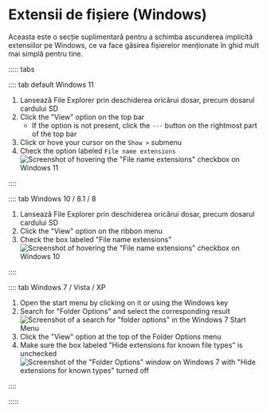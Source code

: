 # Extensii de fișiere (Windows)

Aceasta este o secție suplimentară pentru a schimba ascunderea implicită extensiilor pe Windows, ce va face găsirea fișierelor menționate în ghid mult mai simplă pentru tine.

::::: tabs

:::: tab default Windows 11

1. Lansează File Explorer prin deschiderea oricărui dosar, precum dosarul cardului SD
2. Click the "View" option on the top bar
   - If the option is not present, click the `···` button on the rightmost part of the top bar
3. Click or hove your cursor on the `Show >` submenu
4. Check the option labeled `File name extensions`
   ![Screenshot of hovering the "File name extensions" checkbox on Windows 11](/assets/images/windows-11-file-extensions.png)

::::

:::: tab Windows 10 / 8.1 / 8

1. Lansează File Explorer prin deschiderea oricărui dosar, precum dosarul cardului SD
2. Click the "View" option on the ribbon menu
3. Check the box labeled "File name extensions"
   ![Screenshot of hovering the "File name extensions" checkbox on Windows 10](/assets/images/windows-10-file-extensions.png)

::::

:::: tab Windows 7 / Vista / XP

1. Open the start menu by clicking on it or using the Windows key
2. Search for "Folder Options" and select the corresponding result
   ![Screenshot of a search for "folder options" in the Windows 7 Start Menu](/assets/images/windows-7-folder-options-start-menu.png)
3. Click the "View" option at the top of the Folder Options menu
4. Make sure the box labeled "Hide extensions for known file types" is unchecked
   ![Screenshot of the "Folder Options" window on Windows 7 with "Hide extensions for known types" turned off](/assets/images/windows-7-folder-options.png)

::::

:::::
